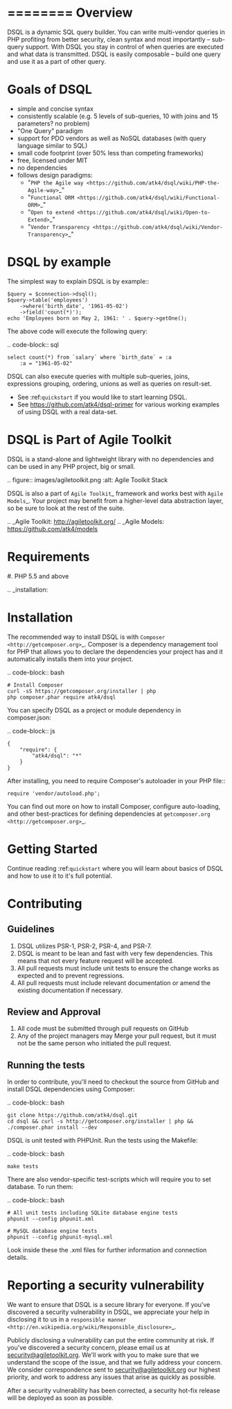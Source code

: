 ========
Overview
========

DSQL is a dynamic SQL query builder. You can write multi-vendor queries in PHP
profiting from better security, clean syntax and most importantly – sub-query
support. With DSQL you stay in control of when queries are executed and what
data is transmitted. DSQL is easily composable – build one query and use it as
a part of other query.


Goals of DSQL
=============

 - simple and concise syntax
 - consistently scalable (e.g. 5 levels of sub-queries, 10 with joins and 15
   parameters? no problem)
 - "One Query" paradigm
 - support for PDO vendors as well as NoSQL databases (with query language
   similar to SQL)
 - small code footprint (over 50% less than competing frameworks)
 - free, licensed under MIT
 - no dependencies
 - follows design paradigms:
     - "`PHP the Agile way <https://github.com/atk4/dsql/wiki/PHP-the-Agile-way>`_"
     - "`Functional ORM <https://github.com/atk4/dsql/wiki/Functional-ORM>`_"
     - "`Open to extend <https://github.com/atk4/dsql/wiki/Open-to-Extend>`_"
     - "`Vendor Transparency <https://github.com/atk4/dsql/wiki/Vendor-Transparency>`_"

DSQL by example
===============
The simplest way to explain DSQL is by example::

    $query = $connection->dsql();
    $query->table('employees')
        ->where('birth_date', '1961-05-02')
        ->field('count(*)');
    echo 'Employees born on May 2, 1961: ' . $query->getOne();

The above code will execute the following query:

.. code-block:: sql

    select count(*) from `salary` where `birth_date` = :a
        :a = "1961-05-02"

DSQL can also execute queries with multiple sub-queries, joins, expressions
grouping, ordering, unions as well as queries on result-set.

 - See :ref:`quickstart` if you would like to start learning DSQL.
 - See https://github.com/atk4/dsql-primer for various working
   examples of using DSQL with a real data-set.


DSQL is Part of Agile Toolkit
=============================
DSQL is a stand-alone and lightweight library with no dependencies and can be
used in any PHP project, big or small.

.. figure:: images/agiletoolkit.png
   :alt: Agile Toolkit Stack

DSQL is also a part of `Agile Toolkit`_ framework and works best with
`Agile Models`_. Your project may benefit from a higher-level data abstraction
layer, so be sure to look at the rest of the suite.

.. _Agile Toolkit: http://agiletoolkit.org/
.. _Agile Models: https://github.com/atk4/models


Requirements
============

#. PHP 5.5 and above

.. _installation:

Installation
============

The recommended way to install DSQL is with
`Composer <http://getcomposer.org>`_. Composer is a dependency management tool
for PHP that allows you to declare the dependencies your project has and it
automatically installs them into your project.


.. code-block:: bash

    # Install Composer
    curl -sS https://getcomposer.org/installer | php
    php composer.phar require atk4/dsql

You can specify DSQL as a project or module dependency in composer.json:

.. code-block:: js

    {
        "require": {
            "atk4/dsql": "*"
        }
    }

After installing, you need to require Composer's autoloader in your PHP file::

    require 'vendor/autoload.php';

You can find out more on how to install Composer, configure auto-loading, and
other best-practices for defining dependencies at
`getcomposer.org <http://getcomposer.org>`_.


Getting Started
===============

Continue reading :ref:`quickstart` where you will learn about basics of DSQL
and how to use it to it's full potential.

Contributing
============

Guidelines
----------

1. DSQL utilizes PSR-1, PSR-2, PSR-4, and PSR-7.
2. DSQL is meant to be lean and fast with very few dependencies. This means
   that not every feature request will be accepted.
3. All pull requests must include unit tests to ensure the change works as
   expected and to prevent regressions.
4. All pull requests must include relevant documentation or amend the existing
   documentation if necessary.

Review and Approval
-------------------

1. All code must be submitted through pull requests on GitHub
2. Any of the project managers may Merge your pull request, but it must not be
   the same person who initiated the pull request.


Running the tests
-----------------

In order to contribute, you'll need to checkout the source from GitHub and
install DSQL dependencies using Composer:

.. code-block:: bash

    git clone https://github.com/atk4/dsql.git
    cd dsql && curl -s http://getcomposer.org/installer | php && ./composer.phar install --dev

DSQL is unit tested with PHPUnit. Run the tests using the Makefile:

.. code-block:: bash

    make tests

There are also vendor-specific test-scripts which will require you to
set database. To run them:

.. code-block:: bash

    # All unit tests including SQLite database engine tests
    phpunit --config phpunit.xml

    # MySQL database engine tests
    phpunit --config phpunit-mysql.xml

Look inside these the .xml files for further information and connection details.

Reporting a security vulnerability
==================================

We want to ensure that DSQL is a secure library for everyone. If you've
discovered a security vulnerability in DSQL, we appreciate your help in
disclosing it to us in a `responsible manner <http://en.wikipedia.org/wiki/Responsible_disclosure>`_.

Publicly disclosing a vulnerability can put the entire community at risk. If
you've discovered a security concern, please email us at
security@agiletoolkit.org. We'll work with you to make sure that we understand
the scope of the issue, and that we fully address your concern. We consider
correspondence sent to security@agiletoolkit.org our highest priority, and work
to address any issues that arise as quickly as possible.

After a security vulnerability has been corrected, a security hot-fix release
will be deployed as soon as possible.
